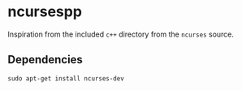 ncursespp
====

Inspiration from the included `c++` directory from the `ncurses` source.

Dependencies
----

`sudo apt-get install ncurses-dev`
